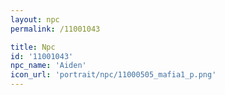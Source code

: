 ```yaml
---
layout: npc
permalink: /11001043

title: Npc
id: '11001043'
npc_name: 'Aiden'
icon_url: 'portrait/npc/11000505_mafia1_p.png'
---
```

